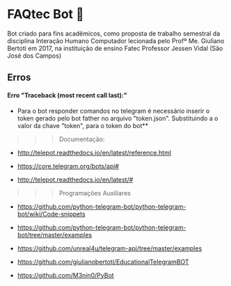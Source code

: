 # FAQtec Bot :school_satchel:

Bot criado para fins acadêmicos, como proposta de trabalho semestral da disciplina Interação Humano Computador lecionada pelo Profº Me. Giuliano Bertoti em 2017, na instituição de ensino Fatec Professor Jessen Vidal (São José dos Campos)

## Erros

#### Erro "Traceback (most recent call last):"

* Para o bot responder comandos no telegram é necessário inserir o token gerado pelo bot father no arquivo "token.json". Substituindo a o valor da chave "token", para o token do bot**


>>> Documentação:

- http://telepot.readthedocs.io/en/latest/reference.html

- https://core.telegram.org/bots/api#

- http://telepot.readthedocs.io/en/latest/#

>>> Programações Auxiliares

- https://github.com/python-telegram-bot/python-telegram-bot/wiki/Code-snippets

- https://github.com/python-telegram-bot/python-telegram-bot/tree/master/examples

- https://github.com/unreal4u/telegram-api/tree/master/examples

- https://github.com/giulianobertoti/EducationalTelegramBOT

- https://github.com/M3nin0/PyBot
